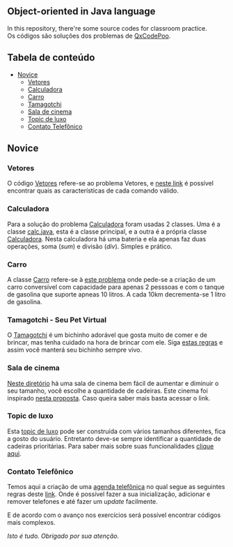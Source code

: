 ## Object-oriented in Java language
In this repository, there're some source codes for classroom practice.
<br>
Os códigos são soluções dos problemas de <a href="https://qxcodepoo.github.io/">QxCodePoo</a>.

## Tabela de conteúdo
- [Novice](#novice)
  - [Vetores](#vetores)
  - [Calculadora](#calculadora)
  - [Carro](#carro)
  - [Tamagotchi](#tamagotchi---seu-pet-virtual)
  - [Sala de cinema](#sala-de-cinema)
  - [Topic de luxo](#topic-de-luxo)
  - [Contato Telefônico](#contato-telefônico)

## Novice  

### Vetores
O código [Vetores](Novice/Vetores/vetores.java) refere-se ao problema Vetores, e <a href="https://qxcodepoo.github.io/vetores/">neste link</a>
 é possível encontrar quais as características de cada comando válido.

### Calculadora
Para a solução do problema <a href="https://qxcodepoo.github.io/calculadora/">Calculadora</a> foram usadas 2 classes.
Uma é a classe [calc.java](Novice/Calculadora/Calc.java), esta é a classe principal, e a outra é a própria classe [Calculadora](Novice/Calculadora/Calculadora.java). Nesta calculadora há uma bateria e ela apenas faz duas operações,
soma (<i>sum</i>) e divisão (<i>div</i>). Simples e prático.

### Carro
A classe [Carro](Novice/Carro/Carro.java) refere-se à [este problema](https://qxcodepoo.github.io/carro/) onde pede-se a criação de um carro conversível com capacidade para apenas 2 pesssoas e com o tanque de gasolina que suporte apneas 10 litros. A cada 10km decrementa-se 1 litro de gasolina.

### Tamagotchi - Seu Pet Virtual
O [Tamagotchi](Novice/Tamagotchi_-_Seu_Pet_Virtual) é um bichinho adorável que gosta muito de comer e de brincar, mas tenha cuidado na hora de brincar com ele. Siga [estas regras](https://qxcodepoo.github.io/tamagotchi/) e assim você manterá seu bichinho sempre vivo.

### Sala de cinema
[Neste diretório](Novice/Sala_de_Cinema) há uma sala de cinema bem fácil de aumentar e diminuir o seu tamanho, você escolhe a quantidade de cadeiras. Este cinema foi inspirado [nesta proposta](https://qxcodepoo.github.io/cinema/). Caso queira saber mais basta acessar o link.

### Topic de luxo
Esta [topic de luxo](Novice/Topic_de_Luxo) pode ser construída com vários tamanhos diferentes, fica a gosto do usuário. Entretanto deve-se sempre identificar a quantidade de cadeiras prioritárias. Para saber mais sobre suas funcionalidades [clique aqui](https://qxcodepoo.github.io/topic/).

### Contato Telefônico
Temos aqui a criação de uma [agenda telefônica](Novice/Contato_Telefonico) no qual segue as seguintes regras deste [link](https://qxcodepoo.github.io/contato/). Onde é possível fazer a sua inicialização, adicionar e remover telefones e até fazer um *update* facilmente.


E de acordo com o avanço nos exercícios será possível encontrar códigos mais complexos.
<br>


*Isto é tudo.*
*Obrigado por sua atenção.*

 
